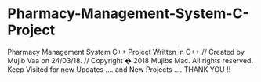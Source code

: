 # Pharmacy-Management-System-C-Project
Pharmacy Management System C++ Project Written in C++ 
//  Created by Mujib Vaa on 24/03/18.
//  Copyright � 2018 Mujibs Mac. All rights reserved.
Keep Visited for new Updates .... and New Projects .... THANK YOU !!

